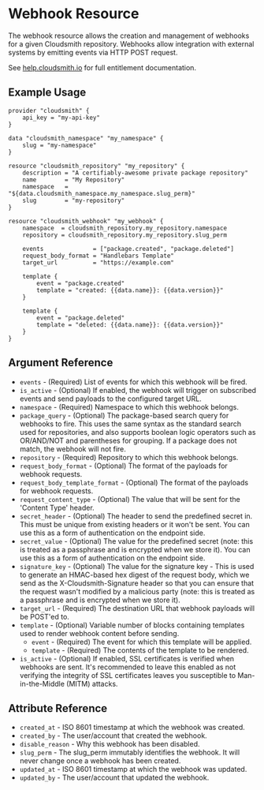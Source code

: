 # Webhook Resource

The webhook resource allows the creation and management of webhooks for a given Cloudsmith repository. Webhooks allow integration with external systems by emitting events via HTTP POST request.

See [help.cloudsmith.io](https://help.cloudsmith.io/docs/entitlements) for full entitlement documentation.

## Example Usage

```hcl
provider "cloudsmith" {
    api_key = "my-api-key"
}

data "cloudsmith_namespace" "my_namespace" {
    slug = "my-namespace"
}

resource "cloudsmith_repository" "my_repository" {
    description = "A certifiably-awesome private package repository"
    name        = "My Repository"
    namespace   = "${data.cloudsmith_namespace.my_namespace.slug_perm}"
    slug        = "my-repository"
}

resource "cloudsmith_webhook" "my_webhook" {
    namespace  = cloudsmith_repository.my_repository.namespace
    repository = cloudsmith_repository.my_repository.slug_perm

	events              = ["package.created", "package.deleted"]
	request_body_format = "Handlebars Template"
	target_url          = "https://example.com"

	template {
		event = "package.created"
		template = "created: {{data.name}}: {{data.version}}"
	}

	template {
		event = "package.deleted"
		template = "deleted: {{data.name}}: {{data.version}}"
	}
}
```

## Argument Reference

* `events` - (Required) List of events for which this webhook will be fired.
* `is_active` - (Optional) If enabled, the webhook will trigger on subscribed events and send payloads to the configured target URL.
* `namespace` - (Required) Namespace to which this webhook belongs.
* `package_query` - (Optional) The package-based search query for webhooks to fire. This uses the same syntax as the standard search used for repositories, and also supports boolean logic operators such as OR/AND/NOT and parentheses for grouping. If a package does not match, the webhook will not fire.
* `repository` - (Required) Repository to which this webhook belongs.
* `request_body_format` - (Optional) The format of the payloads for webhook requests.
* `request_body_template_format` - (Optional) The format of the payloads for webhook requests.
* `request_content_type` - (Optional) The value that will be sent for the 'Content Type' header.
* `secret_header` - (Optional) The header to send the predefined secret in. This must be unique from existing headers or it won't be sent. You can use this as a form of authentication on the endpoint side.
* `secret_value` - (Optional) The value for the predefined secret (note: this is treated as a passphrase and is encrypted when we store it). You can use this as a form of authentication on the endpoint side.
* `signature_key` - (Optional) The value for the signature key - This is used to generate an HMAC-based hex digest of the request body, which we send as the X-Cloudsmith-Signature header so that you can ensure that the request wasn't modified by a malicious party (note: this is treated as a passphrase and is encrypted when we store it).
* `target_url` - (Required) The destination URL that webhook payloads will be POST'ed to.
* `template` - (Optional) Variable number of blocks containing templates used to render webhook content before sending.
    * `event` - (Required) The event for which this template will be applied.
    * `template` - (Required) The contents of the template to be rendered.
* `is_active` - (Optional) If enabled, SSL certificates is verified when webhooks are sent. It's recommended to leave this enabled as not verifying the integrity of SSL certificates leaves you susceptible to Man-in-the-Middle (MITM) attacks.

## Attribute Reference

* `created_at` - ISO 8601 timestamp at which the webhook was created.
* `created_by` - The user/account that created the webhook.
* `disable_reason` - Why this webhook has been disabled.
* `slug_perm` - The slug_perm immutably identifies the webhook. It will never change once a webhook has been created.
* `updated_at` - ISO 8601 timestamp at which the webhook was updated.
* `updated_by` - The user/account that updated the webhook.
